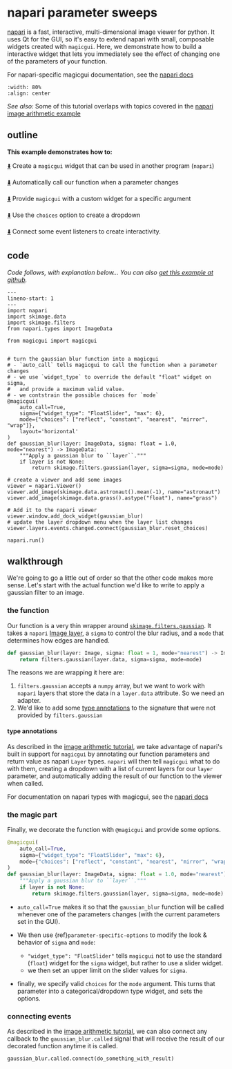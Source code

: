 # napari parameter sweeps

[napari](https://github.com/napari/napari) is a fast, interactive,
multi-dimensional image viewer for python.  It uses Qt for the GUI, so it's easy
to extend napari with small, composable widgets created with `magicgui`.  Here,
we demonstrate how to build a interactive widget that lets you immediately see
the effect of changing one of the parameters of your function.

For napari-specific magicgui documentation, see the
[napari docs](https://napari.org/guides/stable/magicgui.html)

```{image} ../../images/param_sweep.gif
:width: 80%
:align: center
```

*See also:* Some of this tutorial overlaps with topics covered in the [napari
image arithmetic example](napari_img_math)

## outline

**This example demonstrates how to:**

[⬇️](#the-magic-part) Create a `magicgui` widget that can be used in another
program (`napari`)

[⬇️](#the-magic-part) Automatically call our function when a parameter changes

[⬇️](#custom-widgets) Provide `magicgui` with a custom widget for a specific
argument

[⬇️](#the-magic-part) Use the `choices` option to create a dropdown


[⬇️](#connecting-events) Connect some event listeners to create interactivity.

## code

*Code follows, with explanation below... You can also [get this example at
github](https://github.com/napari/magicgui/blob/main/examples/napari_param_sweep.py).*

```{code-block} python
---
lineno-start: 1
---
import napari
import skimage.data
import skimage.filters
from napari.types import ImageData

from magicgui import magicgui


# turn the gaussian blur function into a magicgui
# - `auto_call` tells magicgui to call the function when a parameter changes
# - we use `widget_type` to override the default "float" widget on sigma,
#   and provide a maximum valid value.
# - we contstrain the possible choices for `mode`
@magicgui(
    auto_call=True,
    sigma={"widget_type": "FloatSlider", "max": 6},
    mode={"choices": ["reflect", "constant", "nearest", "mirror", "wrap"]},
    layout='horizontal'
)
def gaussian_blur(layer: ImageData, sigma: float = 1.0, mode="nearest") -> ImageData:
    """Apply a gaussian blur to ``layer``."""
    if layer is not None:
        return skimage.filters.gaussian(layer, sigma=sigma, mode=mode)

# create a viewer and add some images
viewer = napari.Viewer()
viewer.add_image(skimage.data.astronaut().mean(-1), name="astronaut")
viewer.add_image(skimage.data.grass().astype("float"), name="grass")

# Add it to the napari viewer
viewer.window.add_dock_widget(gaussian_blur)
# update the layer dropdown menu when the layer list changes
viewer.layers.events.changed.connect(gaussian_blur.reset_choices)

napari.run()
```

## walkthrough

We're going to go a little out of order so that the other code makes more sense.  Let's
start with the actual function we'd like to write to apply a gaussian filter to an image.

### the function

Our function is a very thin wrapper around
[`skimage.filters.gaussian`](https://scikit-image.org/docs/dev/api/skimage.filters.html#skimage.filters.gaussian).
It takes a `napari` [Image
layer](https://napari.org/tutorials/fundamentals/image), a `sigma` to control
the blur radius, and a `mode` that determines how edges are handled.

```python
def gaussian_blur(layer: Image, sigma: float = 1, mode="nearest") -> Image:
    return filters.gaussian(layer.data, sigma=sigma, mode=mode)
```

The reasons we are wrapping it here are:

1. `filters.gaussian` accepts a `numpy` array, but we want to work with `napari` layers
   that store the data in a `layer.data` attribute. So we need an adapter.
2. We'd like to add some [type annotations](type-inference) to the
   signature that were not provided by `filters.gaussian`

#### type annotations

As described in the [image arithmetic tutorial](napari_img_math), we take
advantage of napari's built in support for `magicgui` by annotating our function
parameters and return value as napari `Layer` types.  `napari` will then tell
`magicgui` what to do with them, creating a dropdown with a list of current
layers for our `layer` parameter, and automatically adding the result of our
function to the viewer when called.

For documentation on napari types with magicgui, see the
[napari docs](https://napari.org/guides/stable/magicgui.html)

### the magic part

Finally, we decorate the function with `@magicgui` and provide some options.

```python
@magicgui(
    auto_call=True,
    sigma={"widget_type": "FloatSlider", "max": 6},
    mode={"choices": ["reflect", "constant", "nearest", "mirror", "wrap"]},
)
def gaussian_blur(layer: ImageData, sigma: float = 1.0, mode="nearest") -> ImageData:
    """Apply a gaussian blur to ``layer``."""
    if layer is not None:
        return skimage.filters.gaussian(layer, sigma=sigma, mode=mode)
```

- `auto_call=True` makes it so that the `gaussian_blur` function will be called
  whenever one of the parameters changes (with the current parameters set in the
  GUI).
- We then use {ref}`parameter-specific-options` to modify the look & behavior of
  `sigma` and `mode`:

  - `"widget_type": "FloatSlider"` tells `magicgui` not to use the standard
        (`float`) widget for the `sigma` widget, but rather to use a slider widget.
  - we then set an upper limit on the slider values for `sigma`.

- finally, we specify valid `choices` for the `mode` argument.  This turns that
  parameter into a categorical/dropdown type widget, and sets the options.

### connecting events

As described in the [image arithmetic
tutorial](napari_img_math.html#connect-event-listeners-for-interactivity), we can
also connect any callback to the `gaussian_blur.called` signal that will receive
the result of our decorated function anytime it is called.

```python
gaussian_blur.called.connect(do_something_with_result)
```
